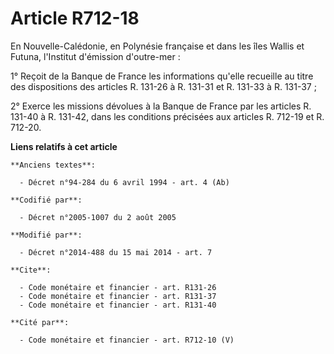 # Article R712-18

En Nouvelle-Calédonie, en Polynésie française et dans les îles Wallis et Futuna, l'Institut d'émission d'outre-mer : 

1° Reçoit de la Banque de France les informations qu'elle recueille au titre des dispositions des articles R. 131-26 à R.
131-31 et R. 131-33 à R. 131-37 ; 

2° Exerce les missions dévolues à la Banque de France par les articles R. 131-40 à R. 131-42, dans les conditions précisées
aux articles R. 712-19 et R. 712-20.

**Liens relatifs à cet article**

	**Anciens textes**:

	  - Décret n°94-284 du 6 avril 1994 - art. 4 (Ab)

	**Codifié par**:

	  - Décret n°2005-1007 du 2 août 2005

	**Modifié par**:

	  - Décret n°2014-488 du 15 mai 2014 - art. 7

	**Cite**:

	  - Code monétaire et financier - art. R131-26
	  - Code monétaire et financier - art. R131-37
	  - Code monétaire et financier - art. R131-40

	**Cité par**:

	  - Code monétaire et financier - art. R712-10 (V)
